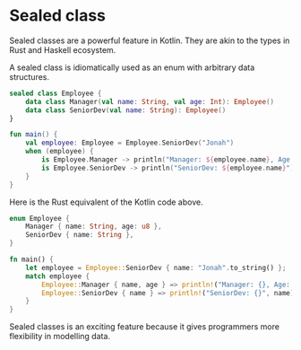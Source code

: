 # Sealed class

Sealed classes are a powerful feature in Kotlin. They are akin to the types in Rust and Haskell ecosystem.

A sealed class is idiomatically used as an enum with arbitrary data structures.

```kotlin
sealed class Employee {
	data class Manager(val name: String, val age: Int): Employee()
	data class SeniorDev(val name: String): Employee()
}

fun main() {
	val employee: Employee = Employee.SeniorDev("Jonah")
	when (employee) {
		is Employee.Manager -> println("Manager: ${employee.name}, Age: ${employee.age}")
		is Employee.SeniorDev -> println("SeniorDev: ${employee.name}")
	}
}
```

Here is the Rust equivalent of the Kotlin code above.

```Rust
enum Employee {
    Manager { name: String, age: u8 },
    SeniorDev { name: String },
}

fn main() {
    let employee = Employee::SeniorDev { name: "Jonah".to_string() };
    match employee {
        Employee::Manager { name, age } => println!("Manager: {}, Age: {}", name, age),
        Employee::SeniorDev { name } => println!("SeniorDev: {}", name),
    }
}
```

Sealed classes is an exciting feature because it gives programmers more flexibility in modelling data.
